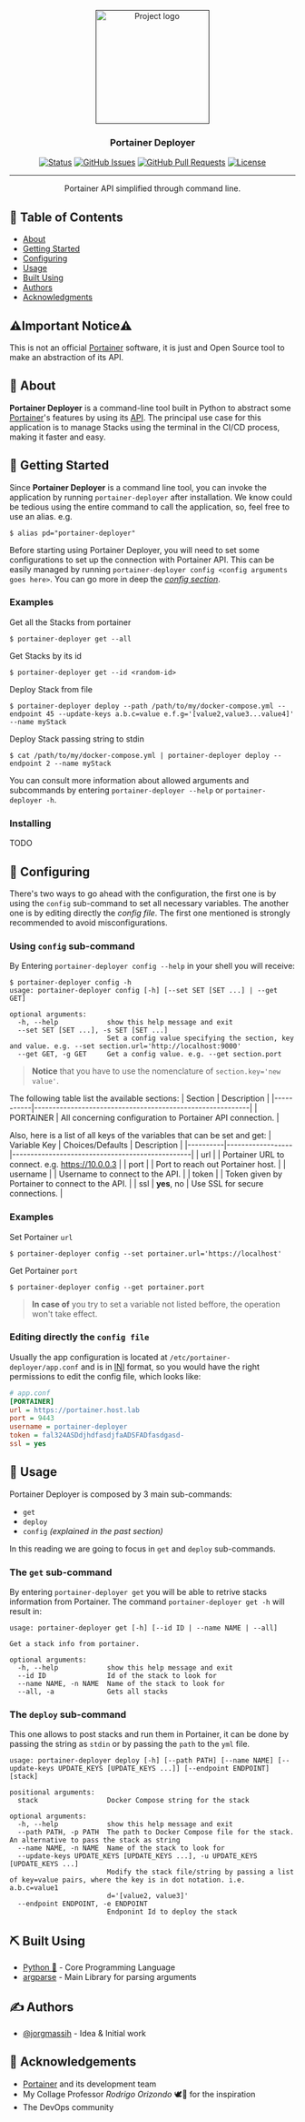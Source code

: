 <p align="center">
  <a href="" rel="noopener">
 <img width=200px height=200px src="https://i.imgur.com/6wj0hh6.jpg" alt="Project logo"></a>
</p>

<h3 align="center">Portainer Deployer</h3>

<div align="center">

[![Status](https://img.shields.io/badge/status-active-success.svg)]()
[![GitHub Issues](https://img.shields.io/github/issues/Jorgmassih/portainer-deployer)](https://github.com/Jorgmassih/portainer-deployer/issues)
[![GitHub Pull Requests](https://img.shields.io/github/issues-pr/kylelobo/The-Documentation-Compendium.svg)](https://github.com/Jorgmassih/portainer-deployer/pulls)
[![License](https://img.shields.io/badge/license-MIT-blue.svg)](/LICENSE)
</div>

---

<p align="center"> Portainer API simplified through command line.
    <br> 
</p>

## 📝 Table of Contents

- [About](#about)
- [Getting Started](#getting_started)
- [Configuring](#configuring)
- [Usage](#usage)
- [Built Using](#built_using)
- [Authors](#authors)
- [Acknowledgments](#acknowledgement)

## :warning:Important Notice:warning:
This is not an official [Portainer](https://www.portainer.io/) software, it is just and Open Source tool to make an abstraction of its API.

## 🧐 About <a name = "about"></a>

__Portainer Deployer__ is a command-line tool built in Python to abstract some [Portainer](https://www.portainer.io/)'s features by using its [API](https://docs.portainer.io/v/ce-2.11/). The principal use case for this application is to manage Stacks using the terminal in the CI/CD process, making it faster and easy.

## 🏁 Getting Started <a name = "getting_started"></a>

Since __Portainer Deployer__ is a command line tool, you can invoke the application by running `portainer-deployer` after installation. We know could be tedious using the entire command to call the application, so, feel free to use an alias. e.g.

```shell
$ alias pd="portainer-deployer"
```

Before starting using Portainer Deployer, you will need to set some configurations to set up the connection with Portainer API. This can be easily managed by running `portainer-deployer config <config arguments goes here>`. You can go more in deep the [_config section_](#configuring). 
### Examples

Get all the Stacks from portainer
```shell
$ portainer-deployer get --all 
```
Get Stacks by its id
```shell
$ portainer-deployer get --id <random-id>
```
Deploy Stack from file
```shell
$ portainer-deployer deploy --path /path/to/my/docker-compose.yml --endpoint 45 --update-keys a.b.c=value e.f.g='[value2,value3...value4]' --name myStack
```

Deploy Stack passing string to stdin
```shell
$ cat /path/to/my/docker-compose.yml | portainer-deployer deploy --endpoint 2 --name myStack
```

You can consult more information about allowed arguments and subcommands by entering `portainer-deployer --help` or `portainer-deployer -h`.

### Installing

TODO

## 🔧 Configuring <a name = "configuring"></a>

There's two ways to go ahead with the configuration, the first one is by using the `config` sub-command to set all necessary variables. The another one is by editing directly the _config file_. The first one mentioned is strongly recommended to avoid misconfigurations.

### Using `config` sub-command 
By Entering `portainer-deployer config --help` in your shell you will receive:
```shell
$ portainer-deployer config -h                                                                                                                           
usage: portainer-deployer config [-h] [--set SET [SET ...] | --get GET]

optional arguments:
  -h, --help            show this help message and exit
  --set SET [SET ...], -s SET [SET ...]
                        Set a config value specifying the section, key and value. e.g. --set section.url='http://localhost:9000'
  --get GET, -g GET     Get a config value. e.g. --get section.port
```
> __Notice__ that you have to use the nomenclature of `section.key='new value'`.

The following table list the available sections:
| Section   | Description                                               |
|-----------|-----------------------------------------------------------|
| PORTAINER | All concerning configuration to Portainer API connection. |


Also, here is a list of all keys of the variables that can be set and get:
| Variable Key | Choices/Defaults | Description                                     |
|----------|------------------|-------------------------------------------------|
| url      |                  | Portainer URL to connect. e.g. https://10.0.0.3 |
| port     |                  | Port to reach out Portainer host.               |
| username |                  | Username to connect to the API.                 |
| token    |                  | Token given by Portainer to connect to the API. |
| ssl      | __yes__, no     | Use SSL for secure connections.                 |

### Examples
Set Portainer `url`
```shell
$ portainer-deployer config --set portainer.url='https://localhost'
```

Get Portainer `port`
```shell
$ portainer-deployer config --get portainer.port
```
> __In case of__ you try to set a variable not listed beffore, the operation won't take effect.

### Editing directly the `config file`
Usually the app configuration is located at `/etc/portainer-deployer/app.conf` and is in [INI](https://en.wikipedia.org/wiki/INI_file) format, so you would have the right permissions to edit the config file, which looks like: 

```ini
# app.conf
[PORTAINER]
url = https://portainer.host.lab
port = 9443
username = portainer-deployer
token = fal324ASDdjhdfasdjfaADSFADfasdgasd-
ssl = yes
```

## 🎈 Usage <a name="usage"></a>
Portainer Deployer is composed by 3 main sub-commands:
- `get`
- `deploy`
- `config` _(explained in the past section)_

In this reading we are going to focus in `get` and `deploy` sub-commands.

### The `get` sub-command
By entering `portainer-deployer get` you will be able to retrive stacks information from Portainer. The command `portainer-deployer get -h` will result in:

```shell
usage: portainer-deployer get [-h] [--id ID | --name NAME | --all]

Get a stack info from portainer.

optional arguments:
  -h, --help            show this help message and exit
  --id ID               Id of the stack to look for
  --name NAME, -n NAME  Name of the stack to look for
  --all, -a             Gets all stacks
```

### The `deploy` sub-command
This one allows to post stacks and run them in Portainer, it can be done by passing the string as `stdin` or by passing the `path` to the `yml` file.

```shell
usage: portainer-deployer deploy [-h] [--path PATH] [--name NAME] [--update-keys UPDATE_KEYS [UPDATE_KEYS ...]] [--endpoint ENDPOINT] [stack]

positional arguments:
  stack                 Docker Compose string for the stack

optional arguments:
  -h, --help            show this help message and exit
  --path PATH, -p PATH  The path to Docker Compose file for the stack. An alternative to pass the stack as string
  --name NAME, -n NAME  Name of the stack to look for
  --update-keys UPDATE_KEYS [UPDATE_KEYS ...], -u UPDATE_KEYS [UPDATE_KEYS ...]
                        Modify the stack file/string by passing a list of key=value pairs, where the key is in dot notation. i.e. a.b.c=value1
                        d='[value2, value3]'
  --endpoint ENDPOINT, -e ENDPOINT
                        Endponint Id to deploy the stack

```


## ⛏️ Built Using <a name = "built_using"></a>

- [Python 🐍](https://www.python.org/) - Core Programming Language
- [argparse](https://docs.python.org/3/library/argparse.html) - Main Library for parsing arguments

## ✍️ Authors <a name = "authors"></a>

- [@jorgmassih](https://github.com/jorgmassih) - Idea & Initial work

## 🎉 Acknowledgements <a name = "acknowledgement"></a>

- [Portainer]() and its development team
- My Collage Professor _Rodrigo Orizondo_ 🕊️🙏 for the inspiration
- The DevOps community
